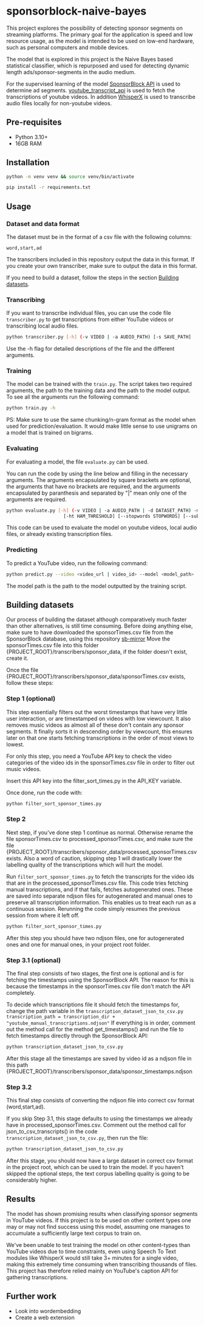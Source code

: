 # sponsorblock-naive-bayes
This project explores the possibility of detecting sponsor segments on streaming platforms. The primary goal for the application is speed and low resource usage, as the model is intended to be used on low-end hardware, such as personal computers and mobile devices.

The model that is explored in this project is the Naive Bayes based statistical classifier, which is repurposed and used for detecting dynamic length ads/sponsor-segments in the audio medium.

For the supervised learning of the model [SponsorBlock API](https://sponsor.ajay.app/) is used to determine ad segments. [youtube_transcript_api](https://pypi.org/project/youtube-transcript-api/) is used to fetch the transcriptions of youtube videos. In addition [WhisperX](https://github.com/m-bain/whisperX) is used to transcribe audio files locally for non-youtube videos.


## Pre-requisites

- Python 3.10+
- 16GB RAM

## Installation
```bash
python -m venv venv && source venv/bin/activate
```

```bash
pip install -r requirements.txt
```

## Usage

### Dataset and data format
The dataset must be in the format of a csv file with the following columns:

```csv
word,start,ad
```
The transcribers included in this repository output the data in this format. If you create your own transcriber, make sure to output the data in this format.

If you need to build a dataset, follow the steps in the section [Building datasets](#building-datasets).

### Transcribing
If you want to transcribe individual files, you can use the code file `transcriber.py` to get transcriptions from either YouTube videos or transcribing local audio files.

```bash
python transcriber.py [-h] (-v VIDEO | -a AUDIO_PATH) [-s SAVE_PATH]
```
Use the -h flag for detailed descriptions of the file and the different arguments.

### Training
The model can be trained with the `train.py`. The script takes two required arguments, the path to the training data and the path to the model output. To see all the arguments run the following command:

```bash
python train.py -h
```

PS: Make sure to use the same chunking/n-gram format as the model when used for prediction/evaluation. It would make little sense to use unigrams on a model that is trained on bigrams.


### Evaluating
For evaluating a model, the file `evaluate.py` can be used.

You can run the code by using the line below and filling in the necessary arguments. The arguments encapsulated by square brackets are optional, the arguments that have no brackets are required, and the arguments encapsulated by paranthesis and separated by "|" mean only one of the arguments are required.
```bash
python evaluate.py [-h] (-v VIDEO | -a AUDIO_PATH | -d DATASET_PATH) -m MODEL_PATH [-c CHUNK_WORDS] [-w WINDOW_SIZE]
                     [-ht HAM_THRESHOLD] [--stopwords STOPWORDS] [--substitution SUBSTITUTION]
```
This code can be used to evaluate the model on youtube videos, local audio files, or already existing transcription files.


### Predicting
To predict a YouTube video, run the following command:

```bash
python predict.py --video <video_url | video_id> --model <model_path>
```

The model path is the path to the model outputted by the training script.

## Building datasets
Our process of building the dataset although comparatively much faster than other alternatives, is still time consuming.
Before doing anything else, make sure to have downloaded the sponsorTimes.csv file from the SponsorBlock database, using this repository [sb-mirror](https://github.com/mchangrh/sb-mirror)
Move the sponsorTimes.csv file into this folder {PROJECT_ROOT}/transcribers/sponsor_data, if the folder doesn't exist, create it.

Once the file {PROJECT_ROOT}/transcribers/sponsor_data/sponsorTimes.csv exists, follow these steps:

### Step 1 (optional)
This step essentially filters out the worst timestamps that have very little user interaction, or are timestamped on videos with low viewcount. It also removes music videos as almost all of these don't contain any sponsor segments. It finally sorts it in descending order by viewcount, this ensures later on that one starts fetching transcriptions in the order of most views to lowest.

For only this step, you need a YouTube API key to check the video categories of the video ids in the sponsorTimes.csv file in order to filter out music videos.

Insert this API key into the filter_sort_times.py in the API_KEY variable.

Once done, run the code with:
```bash
python filter_sort_sponsor_times.py
```

### Step 2
Next step, if you've done step 1 continue as normal. Otherwise rename the file sponsorTimes.csv to processed_sponsorTimes.csv, and make sure the file {PROJECT_ROOT}/transcribers/sponsor_data/processed_sponsorTimes.csv exists. Also a word of caution, skipping step 1 will drastically lower the labelling quality of the transcriptions which will hurt the model.

Run `filter_sort_sponsor_times.py` to fetch the transcripts for the video ids that are in the processed_sponsorTimes.csv file.
This code tries fetching manual transcriptions, and if that fails, fetches autogenerated ones. These are saved into separate ndjson files for autogenerated and manual ones to preserve all transcription information. This enables us to treat each run as a continuous session. Rerunning the code simply resumes the previous session from where it left off.
```bash
python filter_sort_sponsor_times.py
```
After this step you should have two ndjson files, one for autogenerated ones and one for manual ones, in your project root folder.


### Step 3.1 (optional)
The final step consists of two stages, the first one is optional and is for fetching the timestamps using the SponsorBlock API.
The reason for this is because the timestamps in the sponsorTimes.csv file don't match the API completely.

To decide which transcriptions file it should fetch the timestamps for, change the path variable in the `transcription_dataset_json_to_csv.py` `transcription_path = transcription_dir + "youtube_manual_transcriptions.ndjson"`
If everything is in order, comment out the method call for the method get_timestamps() and run the file to fetch timestamps directly through the SponsorBlock API:
```bash
python transcription_dataset_json_to_csv.py
```
After this stage all the timestamps are saved by video id as a ndjson file in this path {PROJECT_ROOT}/transcribers/sponsor_data/sponsor_timestamps.ndjson

### Step 3.2
This final step consists of converting the ndjson file into correct csv format (word,start,ad).

If you skip Step 3.1, this stage defaults to using the timestamps we already have in processed_sponsorTimes.csv.
Comment out the method call for json_to_csv_transcripts() in the code `transcription_dataset_json_to_csv.py`, then run the file:
```bash
python transcription_dataset_json_to_csv.py
```
After this stage, you should now have a large dataset in correct csv format in the project root, which can be used to train the model.
If you haven't skipped the optional steps, the text corpus labelling quality is going to be considerably higher.

## Results

The model has shown promising results when classifying sponsor segments in YouTube videos. If this project is to be used on other content types one may or may not find success using this model, assuming one manages to accumulate a sufficiently large text corpus to train on.

We've been unable to test training the model on other content-types than YouTube videos due to time constraints, even using Speech To Text modules like WhisperX would still take 3+ minutes for a single video, making this extremely time consuming when transcribing thousands of files. This project has therefore relied mainly on YouTube's caption API for gathering transcriptions.


## Further work

- Look into wordembedding
- Create a web extension
